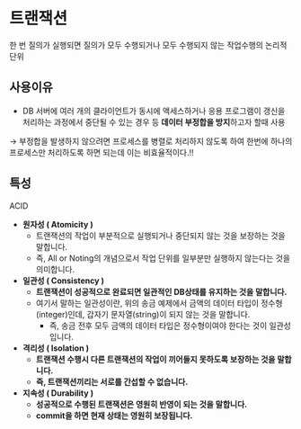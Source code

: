 # 트랜잭션

한 번 질의가 실행되면 질의가 모두 수행되거나 모두 수행되지 않는 작업수행의 논리적 단위

## 사용이유

- DB 서버에 여러 개의 클라이언트가 동시에 액세스하거나 응용 프로그램이 갱신을 처리하는 과정에서 중단될 수 있는 경우 등 **데이터 부정합을 방지**하고자 할때 사용

→ 부정합을 발생하지 않으려면 프로세스를 병렬로 처리하지 않도록 하여 한번에 하나의 프로세스만 처리하도록 하면 되는데 이는 비효율적이다.!! 

## 특성

ACID

- **원자성 ( Atomicity )**
    - 트랜잭션의 작업이 부분적으로 실행되거나 중단되지 않는 것을 보장하는 것을 말합니다.
    - 즉, All or Noting의 개념으로서 작업 단위를 일부분만 실행하지 않는다는 것을 의미합니다.
- **일관성 ( Consistency )**
    - **트랜잭션이 성공적으로 완료되면 일관적인 DB상태를 유지하는 것을 말합니다.**
    - 여기서 말하는 일관성이란, 위의 송금 예제에서 금액의 데이터 타입이 정수형(integer)인데, 갑자기 문자열(string)이 되지 않는 것을 말합니다.
        - 즉, 송금 전후 모두 금액의 데이터 타입은 정수형이여야 한다는 것이 일관성입니다.
- **격리성 ( Isolation )**
    - **트랜잭션 수행시 다른 트랜잭션의 작업이 끼어들지 못하도록 보장하는 것을 말합니다.**
    - **즉, 트랜잭션끼리는 서로를 간섭할 수 없습니다.**
- **지속성 ( Durability )**
    - **성공적으로 수행된 트랜잭션은 영원히 반영이 되는 것을 말합니다.**
    - **commit을 하면 현재 상태는 영원히 보장됩니다.**